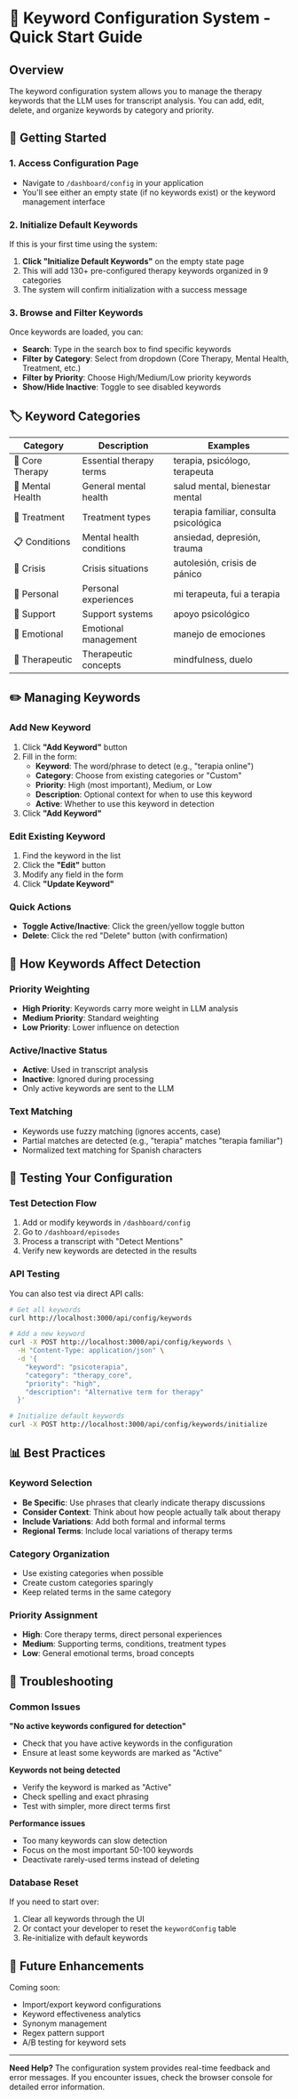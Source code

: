 # 🔧 Keyword Configuration System - Quick Start Guide

## Overview
The keyword configuration system allows you to manage the therapy keywords that the LLM uses for transcript analysis. You can add, edit, delete, and organize keywords by category and priority.

## 🚀 Getting Started

### 1. Access Configuration Page
- Navigate to `/dashboard/config` in your application
- You'll see either an empty state (if no keywords exist) or the keyword management interface

### 2. Initialize Default Keywords
If this is your first time using the system:

1. **Click "Initialize Default Keywords"** on the empty state page
2. This will add 130+ pre-configured therapy keywords organized in 9 categories
3. The system will confirm initialization with a success message

### 3. Browse and Filter Keywords
Once keywords are loaded, you can:

- **Search**: Type in the search box to find specific keywords
- **Filter by Category**: Select from dropdown (Core Therapy, Mental Health, Treatment, etc.)
- **Filter by Priority**: Choose High/Medium/Low priority keywords
- **Show/Hide Inactive**: Toggle to see disabled keywords

## 🏷️ **Keyword Categories**

| Category | Description | Examples |
|----------|-------------|----------|
| 🎯 Core Therapy | Essential therapy terms | terapia, psicólogo, terapeuta |
| 🧠 Mental Health | General mental health | salud mental, bienestar mental |
| 💊 Treatment | Treatment types | terapia familiar, consulta psicológica |
| 📋 Conditions | Mental health conditions | ansiedad, depresión, trauma |
| 🚨 Crisis | Crisis situations | autolesión, crisis de pánico |
| 👤 Personal | Personal experiences | mi terapeuta, fui a terapia |
| 🤝 Support | Support systems | apoyo psicológico |
| 💭 Emotional | Emotional management | manejo de emociones |
| 🔬 Therapeutic | Therapeutic concepts | mindfulness, duelo |

## ✏️ **Managing Keywords**

### Add New Keyword
1. Click **"Add Keyword"** button
2. Fill in the form:
   - **Keyword**: The word/phrase to detect (e.g., "terapia online")
   - **Category**: Choose from existing categories or "Custom"
   - **Priority**: High (most important), Medium, or Low
   - **Description**: Optional context for when to use this keyword
   - **Active**: Whether to use this keyword in detection
3. Click **"Add Keyword"**

### Edit Existing Keyword
1. Find the keyword in the list
2. Click the **"Edit"** button
3. Modify any field in the form
4. Click **"Update Keyword"**

### Quick Actions
- **Toggle Active/Inactive**: Click the green/yellow toggle button
- **Delete**: Click the red "Delete" button (with confirmation)

## 🔄 **How Keywords Affect Detection**

### Priority Weighting
- **High Priority**: Keywords carry more weight in LLM analysis
- **Medium Priority**: Standard weighting
- **Low Priority**: Lower influence on detection

### Active/Inactive Status
- **Active**: Used in transcript analysis
- **Inactive**: Ignored during processing
- Only active keywords are sent to the LLM

### Text Matching
- Keywords use fuzzy matching (ignores accents, case)
- Partial matches are detected (e.g., "terapia" matches "terapia familiar")
- Normalized text matching for Spanish characters

## 🧪 **Testing Your Configuration**

### Test Detection Flow
1. Add or modify keywords in `/dashboard/config`
2. Go to `/dashboard/episodes`
3. Process a transcript with "Detect Mentions"
4. Verify new keywords are detected in the results

### API Testing
You can also test via direct API calls:

```bash
# Get all keywords
curl http://localhost:3000/api/config/keywords

# Add a new keyword
curl -X POST http://localhost:3000/api/config/keywords \
  -H "Content-Type: application/json" \
  -d '{
    "keyword": "psicoterapia",
    "category": "therapy_core", 
    "priority": "high",
    "description": "Alternative term for therapy"
  }'

# Initialize default keywords
curl -X POST http://localhost:3000/api/config/keywords/initialize
```

## 📊 **Best Practices**

### Keyword Selection
- **Be Specific**: Use phrases that clearly indicate therapy discussions
- **Consider Context**: Think about how people actually talk about therapy
- **Include Variations**: Add both formal and informal terms
- **Regional Terms**: Include local variations of therapy terms

### Category Organization
- Use existing categories when possible
- Create custom categories sparingly
- Keep related terms in the same category

### Priority Assignment
- **High**: Core therapy terms, direct personal experiences
- **Medium**: Supporting terms, conditions, treatment types
- **Low**: General emotional terms, broad concepts

## 🚨 **Troubleshooting**

### Common Issues

**"No active keywords configured for detection"**
- Check that you have active keywords in the configuration
- Ensure at least some keywords are marked as "Active"

**Keywords not being detected**
- Verify the keyword is marked as "Active"
- Check spelling and exact phrasing
- Test with simpler, more direct terms first

**Performance issues**
- Too many keywords can slow detection
- Focus on the most important 50-100 keywords
- Deactivate rarely-used terms instead of deleting

### Database Reset
If you need to start over:
1. Clear all keywords through the UI
2. Or contact your developer to reset the `keywordConfig` table
3. Re-initialize with default keywords

## 🔮 **Future Enhancements**

Coming soon:
- Import/export keyword configurations
- Keyword effectiveness analytics
- Synonym management
- Regex pattern support
- A/B testing for keyword sets

---

**Need Help?** The configuration system provides real-time feedback and error messages. If you encounter issues, check the browser console for detailed error information.
